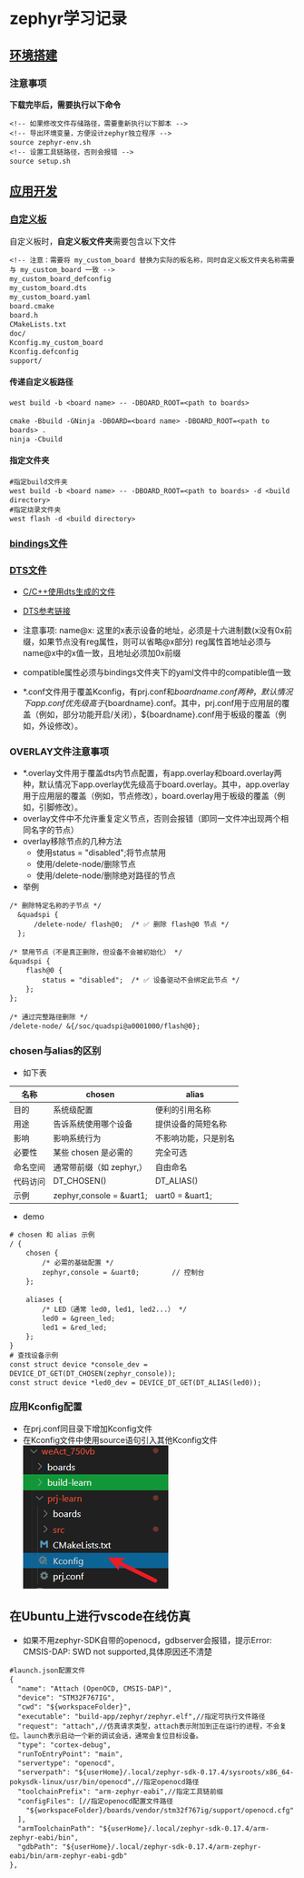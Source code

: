 # zephyr学习记录

## [环境搭建](https://docs.zephyrproject.org/latest/develop/getting_started/index.html)

### 注意事项
**下载完毕后，需要执行以下命令**
```
<!-- 如果修改文件存储路径，需要重新执行以下脚本 -->
<!-- 导出环境变量，方便设计zephyr独立程序 -->
source zephyr-env.sh
<!-- 设置工具链路径，否则会报错 -->
source setup.sh 
```
## [应用开发](https://docs.zephyrproject.org/latest/develop/application/index.html)
 
### [自定义板](https://docs.zephyrproject.org/latest/hardware/porting/board_porting.html#create-your-board-directory)

自定义板时，**自定义板文件夹**需要包含以下文件
```
<!-- 注意：需要将 my_custom_board 替换为实际的板名称，同时自定义板文件夹名称需要与 my_custom_board 一致 -->
my_custom_board_defconfig
my_custom_board.dts
my_custom_board.yaml
board.cmake
board.h
CMakeLists.txt
doc/
Kconfig.my_custom_board
Kconfig.defconfig
support/
```

#### 传递自定义板路径
```
west build -b <board name> -- -DBOARD_ROOT=<path to boards>

cmake -Bbuild -GNinja -DBOARD=<board name> -DBOARD_ROOT=<path to boards> .
ninja -Cbuild
```

#### 指定文件夹
```
#指定build文件夹
west build -b <board name> -- -DBOARD_ROOT=<path to boards> -d <build directory>
#指定烧录文件夹
west flash -d <build directory>
```

### [bindings文件](https://docs.zephyrproject.org/latest/build/dts/bindings-syntax.html)

### [DTS文件](https://docs.zephyrproject.org/latest/build/dts/index.html)

- [C/C++使用dts生成的文件](https://docs.zephyrproject.org/latest/build/dts/api-usage.html)

- [DTS参考链接](https://www.cnblogs.com/jayant97/articles/17209392.html#1-%E5%89%8D%E8%A8%80)
- 注意事项:
  name@x: 这里的x表示设备的地址，必须是十六进制数(x没有0x前缀，如果节点没有reg属性，则可以省略@x部分)
  reg属性首地址必须与name@x中的x值一致，且地址必须加0x前缀
- compatible属性必须与bindings文件夹下的yaml文件中的compatible值一致
- *.conf文件用于覆盖Kconfig，有prj.conf和${boardname}.conf两种，默认情况下app.conf优先级高于${boardname}.conf。其中，prj.conf用于应用层的覆盖（例如，部分功能开启/关闭），${boardname}.conf用于板级的覆盖（例如，外设修改）。

### OVERLAY文件注意事项
- *.overlay文件用于覆盖dts内节点配置，有app.overlay和board.overlay两种，默认情况下app.overlay优先级高于board.overlay。其中，app.overlay用于应用层的覆盖（例如，节点修改），board.overlay用于板级的覆盖（例如，引脚修改）。
- overlay文件中不允许重复定义节点，否则会报错（即同一文件冲出现两个相同名字的节点）
- overlay移除节点的几种方法
  - 使用status = "disabled";将节点禁用
  - 使用/delete-node/删除节点
  - 使用/delete-node/删除绝对路径的节点
- 举例
```
/* 删除特定名称的子节点 */
  &quadspi {
      /delete-node/ flash@0;  /* ✅ 删除 flash@0 节点 */
  };

/* 禁用节点（不是真正删除，但设备不会被初始化） */
&quadspi {
    flash@0 {
        status = "disabled";  /* ✅ 设备驱动不会绑定此节点 */
    };
};

/* 通过完整路径删除 */
/delete-node/ &{/soc/quadspi@a0001000/flash@0};
```
### chosen与alias的区别
- 如下表

|  名称  |   chosen   |   alias    |
|----|-----------|-----------|
|  目的  |   系统级配置 |   便利的引用名称 |
|  用途  |   告诉系统使用哪个设备 |   提供设备的简短名称 |
|  影响  |   影响系统行为 |   不影响功能，只是别名 |
|  必要性 |   某些 chosen 是必需的 |   完全可选 |
|  命名空间 |   通常带前缀（如 zephyr,） |   自由命名 |
|  代码访问 |   DT_CHOSEN() |   DT_ALIAS() |
|  示例 |   zephyr,console = &uart1; |   uart0 = &uart1; |
- demo
```
# chosen 和 alias 示例
/ {
    chosen {
        /* 必需的基础配置 */
        zephyr,console = &uart0;        // 控制台
    };

    aliases {
        /* LED（通常 led0, led1, led2...） */
        led0 = &green_led;
        led1 = &red_led;
    };
}
# 查找设备示例
const struct device *console_dev = DEVICE_DT_GET(DT_CHOSEN(zephyr_console));
const struct device *led0_dev = DEVICE_DT_GET(DT_ALIAS(led0));
```

### 应用Kconfig配置
- 在prj.conf同目录下增加Kconfig文件
- 在Kconfig文件中使用source语句引入其他Kconfig文件
![eg](../assets/image-2025102814281234.png)

## 在Ubuntu上进行vscode在线仿真

- 如果不用zephyr-SDK自带的openocd，gdbserver会报错，提示Error: CMSIS-DAP: SWD not supported,具体原因还不清楚
```
#launch.json配置文件
{
  "name": "Attach (OpenOCD, CMSIS-DAP)",
  "device": "STM32F767IG",
  "cwd": "${workspaceFolder}",
  "executable": "build-app/zephyr/zephyr.elf",//指定可执行文件路径
  "request": "attach",//仿真请求类型，attach表示附加到正在运行的进程，不会复位。launch表示启动一个新的调试会话，通常会复位目标设备。
  "type": "cortex-debug",
  "runToEntryPoint": "main",
  "servertype": "openocd",
  "serverpath": "${userHome}/.local/zephyr-sdk-0.17.4/sysroots/x86_64-pokysdk-linux/usr/bin/openocd",//指定openocd路径
  "toolchainPrefix": "arm-zephyr-eabi",//指定工具链前缀
  "configFiles": [//指定openocd配置文件路径
    "${workspaceFolder}/boards/vendor/stm32f767ig/support/openocd.cfg"
  ],  
  "armToolchainPath": "${userHome}/.local/zephyr-sdk-0.17.4/arm-zephyr-eabi/bin",
  "gdbPath": "${userHome}/.local/zephyr-sdk-0.17.4/arm-zephyr-eabi/bin/arm-zephyr-eabi-gdb"
},
```

